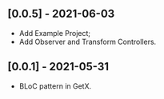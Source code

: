 ## [0.0.5] - 2021-06-03

* Add Example Project;
* Add Observer and Transform Controllers.

## [0.0.1] - 2021-05-31

* BLoC pattern in GetX.
